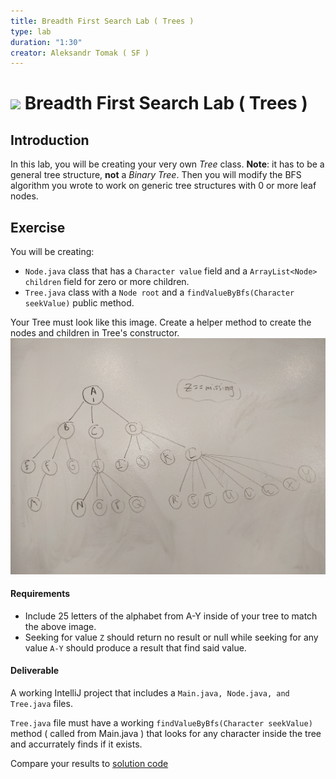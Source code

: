 ```yaml
---
title: Breadth First Search Lab ( Trees )
type: lab
duration: "1:30"
creator: Aleksandr Tomak ( SF )
---
```


# ![](https://ga-dash.s3.amazonaws.com/production/assets/logo-9f88ae6c9c3871690e33280fcf557f33.png) Breadth First Search Lab ( Trees )

## Introduction

In this lab, you will be creating your very own *Tree* class. **Note**: it has to be a general tree structure, **not** a *Binary Tree*.
Then you will modify the BFS algorithm you wrote to work on generic tree structures with 0 or more leaf nodes.

## Exercise

You will be creating:
- `Node.java` class that has a `Character value` field and a `ArrayList<Node> children` field for zero or more children.
- `Tree.java` class with a  `Node root` and a `findValueByBfs(Character seekValue)` public method.

Your Tree must look like this image. Create a helper method to create the nodes and children in Tree's constructor.
![](bfs_lab_image.jpg)

#### Requirements

* Include 25 letters of the alphabet from A-Y inside of your tree to match the above image.
* Seeking for value `Z` should return no result or null while seeking for any value `A-Y` should produce a result that find said value.


#### Deliverable

A working IntelliJ project that includes a `Main.java, Node.java, and Tree.java` files.

`Tree.java` file must have a working `findValueByBfs(Character seekValue)` method ( called from Main.java ) that looks for any character inside the tree and accurrately finds if it exists.

Compare your results to [solution code](solution-code/)
